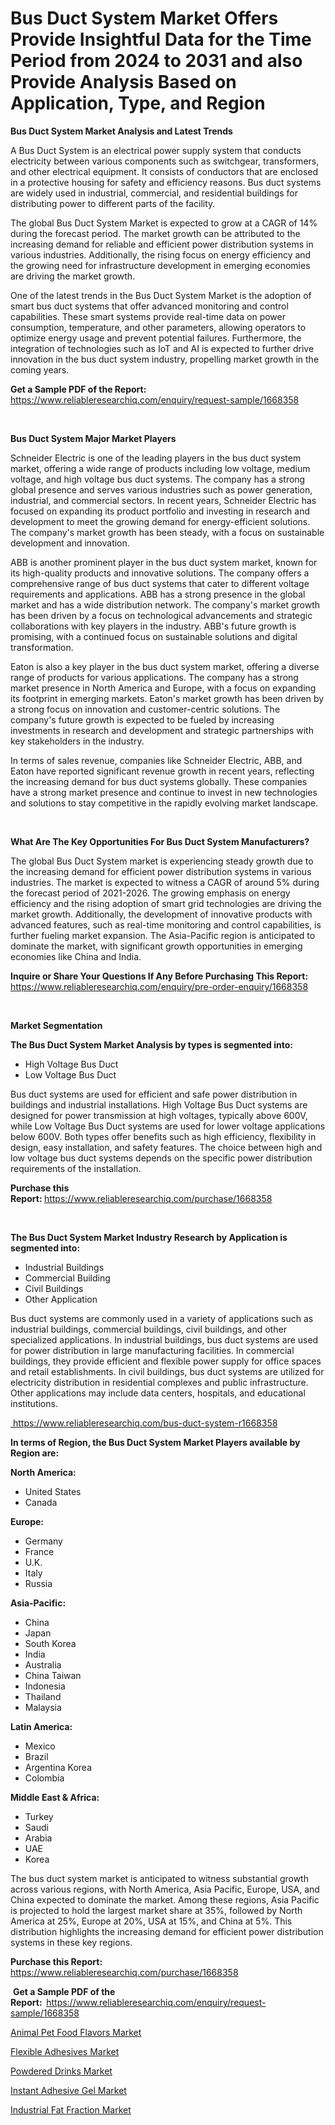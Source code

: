 <p><h1>Bus Duct System Market Offers Provide Insightful Data for the Time Period from 2024 to 2031 and also Provide Analysis Based on Application, Type, and Region</h1></p><p><strong>Bus Duct System Market Analysis and Latest Trends</strong></p>
<p><p>A Bus Duct System is an electrical power supply system that conducts electricity between various components such as switchgear, transformers, and other electrical equipment. It consists of conductors that are enclosed in a protective housing for safety and efficiency reasons. Bus duct systems are widely used in industrial, commercial, and residential buildings for distributing power to different parts of the facility.</p><p>The global Bus Duct System Market is expected to grow at a CAGR of 14% during the forecast period. The market growth can be attributed to the increasing demand for reliable and efficient power distribution systems in various industries. Additionally, the rising focus on energy efficiency and the growing need for infrastructure development in emerging economies are driving the market growth.</p><p>One of the latest trends in the Bus Duct System Market is the adoption of smart bus duct systems that offer advanced monitoring and control capabilities. These smart systems provide real-time data on power consumption, temperature, and other parameters, allowing operators to optimize energy usage and prevent potential failures. Furthermore, the integration of technologies such as IoT and AI is expected to further drive innovation in the bus duct system industry, propelling market growth in the coming years.</p></p>
<p><strong>Get a Sample PDF of the Report:&nbsp;</strong> <a href="https://www.reliableresearchiq.com/enquiry/request-sample/1668358">https://www.reliableresearchiq.com/enquiry/request-sample/1668358</a></p>
<p>&nbsp;</p>
<p><strong>Bus Duct System Major Market Players</strong></p>
<p><p>Schneider Electric is one of the leading players in the bus duct system market, offering a wide range of products including low voltage, medium voltage, and high voltage bus duct systems. The company has a strong global presence and serves various industries such as power generation, industrial, and commercial sectors. In recent years, Schneider Electric has focused on expanding its product portfolio and investing in research and development to meet the growing demand for energy-efficient solutions. The company's market growth has been steady, with a focus on sustainable development and innovation.</p><p>ABB is another prominent player in the bus duct system market, known for its high-quality products and innovative solutions. The company offers a comprehensive range of bus duct systems that cater to different voltage requirements and applications. ABB has a strong presence in the global market and has a wide distribution network. The company's market growth has been driven by a focus on technological advancements and strategic collaborations with key players in the industry. ABB's future growth is promising, with a continued focus on sustainable solutions and digital transformation.</p><p>Eaton is also a key player in the bus duct system market, offering a diverse range of products for various applications. The company has a strong market presence in North America and Europe, with a focus on expanding its footprint in emerging markets. Eaton's market growth has been driven by a strong focus on innovation and customer-centric solutions. The company's future growth is expected to be fueled by increasing investments in research and development and strategic partnerships with key stakeholders in the industry.</p><p>In terms of sales revenue, companies like Schneider Electric, ABB, and Eaton have reported significant revenue growth in recent years, reflecting the increasing demand for bus duct systems globally. These companies have a strong market presence and continue to invest in new technologies and solutions to stay competitive in the rapidly evolving market landscape.</p></p>
<p>&nbsp;</p>
<p><strong>What Are The Key Opportunities For Bus Duct System Manufacturers?</strong></p>
<p><p>The global Bus Duct System market is experiencing steady growth due to the increasing demand for efficient power distribution systems in various industries. The market is expected to witness a CAGR of around 5% during the forecast period of 2021-2026. The growing emphasis on energy efficiency and the rising adoption of smart grid technologies are driving the market growth. Additionally, the development of innovative products with advanced features, such as real-time monitoring and control capabilities, is further fueling market expansion. The Asia-Pacific region is anticipated to dominate the market, with significant growth opportunities in emerging economies like China and India.</p></p>
<p><strong>Inquire or Share Your Questions If Any Before Purchasing This Report:</strong> <a href="https://www.reliableresearchiq.com/enquiry/pre-order-enquiry/1668358">https://www.reliableresearchiq.com/enquiry/pre-order-enquiry/1668358</a></p>
<p>&nbsp;</p>
<p><strong>Market Segmentation</strong></p>
<p><strong>The Bus Duct System Market Analysis by types is segmented into:</strong></p>
<p><ul><li>High Voltage Bus Duct</li><li>Low Voltage Bus Duct</li></ul></p>
<p><p>Bus duct systems are used for efficient and safe power distribution in buildings and industrial installations. High Voltage Bus Duct systems are designed for power transmission at high voltages, typically above 600V, while Low Voltage Bus Duct systems are used for lower voltage applications below 600V. Both types offer benefits such as high efficiency, flexibility in design, easy installation, and safety features. The choice between high and low voltage bus duct systems depends on the specific power distribution requirements of the installation.</p></p>
<p><strong>Purchase this Report:&nbsp;</strong><a href="https://www.reliableresearchiq.com/purchase/1668358">https://www.reliableresearchiq.com/purchase/1668358</a></p>
<p>&nbsp;</p>
<p><strong>The Bus Duct System Market Industry Research by Application is segmented into:</strong></p>
<p><ul><li>Industrial Buildings</li><li>Commercial Building</li><li>Civil Buildings</li><li>Other Application</li></ul></p>
<p><p>Bus duct systems are commonly used in a variety of applications such as industrial buildings, commercial buildings, civil buildings, and other specialized applications. In industrial buildings, bus duct systems are used for power distribution in large manufacturing facilities. In commercial buildings, they provide efficient and flexible power supply for office spaces and retail establishments. In civil buildings, bus duct systems are utilized for electricity distribution in residential complexes and public infrastructure. Other applications may include data centers, hospitals, and educational institutions.</p></p>
<p><a href="https://www.reliableresearchiq.com/bus-duct-system-r1668358">&nbsp;https://www.reliableresearchiq.com/bus-duct-system-r1668358</a></p>
<p><strong>In terms of Region, the Bus Duct System Market Players available by Region are:</strong></p>
<p>
    <p> <strong> North America: </strong>
        <ul>
            <li>United States</li>
            <li>Canada</li>
        </ul>
        </p> 
    <p> <strong> Europe: </strong>
        <ul>
            <li>Germany</li>
            <li>France</li>
            <li>U.K.</li>
            <li>Italy</li>
            <li>Russia</li>
        </ul>
        </p> 
    <p> <strong> Asia-Pacific: </strong>
        <ul>
            <li>China</li>
            <li>Japan</li>
            <li>South Korea</li>
            <li>India</li>
            <li>Australia</li>
            <li>China Taiwan</li>
            <li>Indonesia</li>
            <li>Thailand</li>
            <li>Malaysia</li>
        </ul>
        </p> 
    <p> <strong> Latin America: </strong>
        <ul>
            <li>Mexico</li>
            <li>Brazil</li>
            <li>Argentina Korea</li>
            <li>Colombia</li>
        </ul>
        </p> 
    <p> <strong> Middle East & Africa: </strong>
        <ul>
            <li>Turkey</li>
            <li>Saudi</li>
            <li>Arabia</li>
            <li>UAE</li>
            <li>Korea</li>
        </ul>
    </p>
    </p>
<p><p>The bus duct system market is anticipated to witness substantial growth across various regions, with North America, Asia Pacific, Europe, USA, and China expected to dominate the market. Among these regions, Asia Pacific is projected to hold the largest market share at 35%, followed by North America at 25%, Europe at 20%, USA at 15%, and China at 5%. This distribution highlights the increasing demand for efficient power distribution systems in these key regions.</p></p>
<p><strong>Purchase this Report: </strong><a href="https://www.reliableresearchiq.com/purchase/1668358">https://www.reliableresearchiq.com/purchase/1668358</a></p>
<p>&nbsp;<strong>Get a Sample PDF of the Report:&nbsp;&nbsp;</strong><a href="https://www.reliableresearchiq.com/enquiry/request-sample/1668358">https://www.reliableresearchiq.com/enquiry/request-sample/1668358</a></p>
<p><strong></strong></p>
<p><p><a href="https://medium.com/@nathalelly87957/animal-pet-food-flavors-market-share-market-analysis-growth-trends-forecasts-for-period-from-3dbd8b13be96">Animal Pet Food Flavors Market</a></p><p><a href="https://github.com/kishanagarner91/Market-Research-Report-List-1/blob/main/flexible-adhesives-market.md">Flexible Adhesives Market</a></p><p><a href="https://medium.com/@rontayewer0/powdered-drinks-market-forecast-global-market-trends-and-analysis-from-2024-to-2031-covered-in-198-51538b1a258a">Powdered Drinks Market</a></p><p><a href="https://github.com/hrhzhypq19/Market-Research-Report-List-1/blob/main/instant-adhesive-gel-market.md">Instant Adhesive Gel Market</a></p><p><a href="https://medium.com/@carol.alsopr44536/global-industrial-fat-fraction-market-exploring-market-share-market-trends-and-future-growth-b89020ce5400">Industrial Fat Fraction Market</a></p></p>
